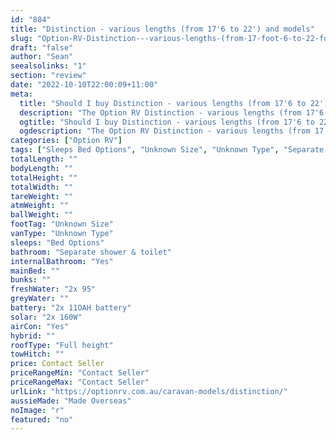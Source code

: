 ```yaml
---
id: "884"
title: "Distinction - various lengths (from 17'6 to 22') and models"
slug: "Option-RV-Distinction---various-lengths-(from-17-foot-6-to-22-foot-)-and-models"
draft: "false"
author: "Sean"
seealsolinks: "1"
section: "review"
date: "2022-10-10T22:00:09+11:00"
meta:
  title: "Should I buy Distinction - various lengths (from 17'6 to 22') and models by Option RV?"
  description: "The Option RV Distinction - various lengths (from 17'6 to 22') and models is classed as Unknown Type, and sleeps Bed Options people. It is Made Overseas and comes in at Unknown Size. It generally has Separate shower & toilet."
  ogtitle: "Should I buy Distinction - various lengths (from 17'6 to 22') and models by Option RV?"
  ogdescription: "The Option RV Distinction - various lengths (from 17'6 to 22') and models is classed as Unknown Type, and sleeps Bed Options people. It is Made Overseas and comes in at Unknown Size. It generally has Separate shower & toilet."
categories: ["Option RV"]
tags: ["Sleeps Bed Options", "Unknown Size", "Unknown Type", "Separate shower & toilet", "Full height", "Price Unknown", "Made Overseas"]
totalLength: ""
bodyLength: ""
totalHeight: ""
totalWidth: ""
tareWeight: ""
atmWeight: ""
ballWeight: ""
footTag: "Unknown Size"
vanType: "Unknown Type"
sleeps: "Bed Options"
bathroom: "Separate shower & toilet"
internalBathroom: "Yes"
mainBed: ""
bunks: ""
freshWater: "2x 95"
greyWater: ""
battery: "2x 11OAH battery"
solar: "2x 160W"
airCon: "Yes"
hybrid: ""
roofType: "Full height"
towHitch: ""
price: Contact Seller
priceRangeMin: "Contact Seller"
priceRangeMax: "Contact Seller"
urlLink: "https://optionrv.com.au/caravan-models/distinction/"
aussieMade: "Made Overseas"
noImage: "r"
featured: "no"
---
```

